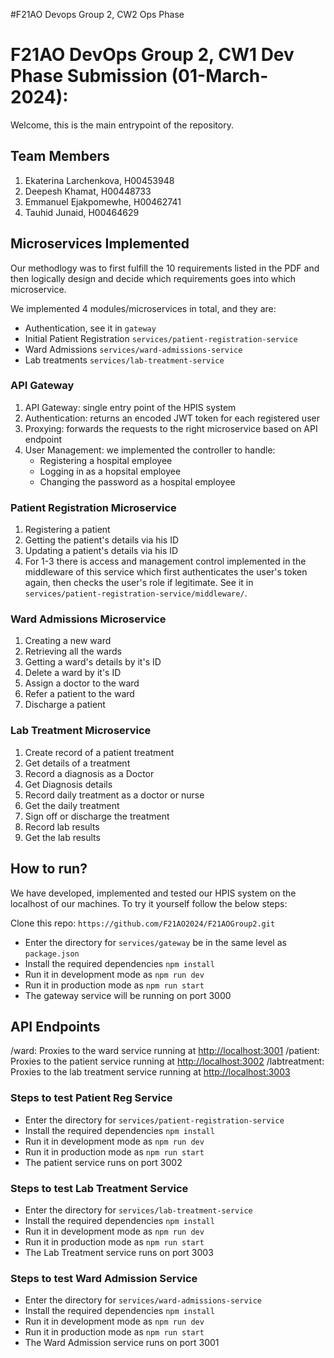 #F21AO Devops Group 2, CW2 Ops Phase 
# F21AO DevOps Group 2, CW1 Dev Phase Submission (01-March-2024):
Welcome, this is the main entrypoint of the repository.

## Team Members
1. Ekaterina Larchenkova, H00453948
2. Deepesh Khamat, H00448733   
3. Emmanuel Ejakpomewhe, H00462741 
4. Tauhid Junaid, H00464629 

## Microservices Implemented
Our methodlogy was to first fulfill the 10 requirements listed in the PDF and then logically design and decide which requirements goes into which microservice.

We implemented 4 modules/microservices in total, and they are:
* Authentication, see it in `gateway`
* Initial Patient Registration `services/patient-registration-service`
* Ward Admissions `services/ward-admissions-service`
* Lab treatments `services/lab-treatment-service`

### API Gateway
1. API Gateway: single entry point of the HPIS system
2. Authentication: returns an encoded JWT token for each registered user
3. Proxying: forwards the requests to the right microservice based on API endpoint
5. User Management: we implemented the controller to handle:
    * Registering a hospital employee
    * Logging in as a hopsital employee
    * Changing the password as a hospital employee

### Patient Registration Microservice
1. Registering a patient
2. Getting the patient's details via his ID
3. Updating a patient's details via his ID
4. For 1-3 there is access and management control implemented in the middleware of this service which first authenticates the user's token again, then checks the user's role if legitimate. See it in `services/patient-registration-service/middleware/`.

### Ward Admissions Microservice
1. Creating a new ward
2. Retrieving all the wards
3. Getting a ward's details by it's ID
4. Delete a ward by it's ID
5. Assign a doctor to the ward
6. Refer a patient to the ward
7. Discharge a patient

### Lab Treatment Microservice
1. Create record of a patient treatment
2. Get details of a treatment
3. Record a diagnosis as a Doctor
4. Get Diagnosis details
5. Record daily treatment as a doctor or nurse
6. Get the daily treatment
7. Sign off or discharge the treatment
8. Record lab results
9. Get the lab results

## How to run?
We have developed, implemented and tested our HPIS system on the localhost of our machines. To try it yourself follow the below steps:

Clone this repo: `https://github.com/F21AO2024/F21AOGroup2.git`
* Enter the directory for `services/gateway` be in the same level as  `package.json`
* Install the required dependencies `npm install`
* Run it in development mode as `npm run dev`
* Run it in production mode as `npm run start`
* The gateway service will be running on port 3000

## API Endpoints
/ward: Proxies to the ward service running at <http://localhost:3001>
/patient: Proxies to the patient service running at <http://localhost:3002>
/labtreatment: Proxies to the lab treatment service running at <http://localhost:3003>

### Steps to test Patient Reg Service
* Enter the directory for `services/patient-registration-service`
* Install the required dependencies `npm install`
* Run it in development mode as `npm run dev`
* Run it in production mode as `npm run start`
* The patient service runs on port 3002

### Steps to test Lab Treatment Service
* Enter the directory for `services/lab-treatment-service`
* Install the required dependencies `npm install`
* Run it in development mode as `npm run dev`
* Run it in production mode as `npm run start`
* The Lab Treatment service runs on port 3003
### Steps to test Ward Admission Service
* Enter the directory for `services/ward-admissions-service`
* Install the required dependencies `npm install`
* Run it in development mode as `npm run dev`
* Run it in production mode as `npm run start`
* The Ward Admission service runs on port 3001

